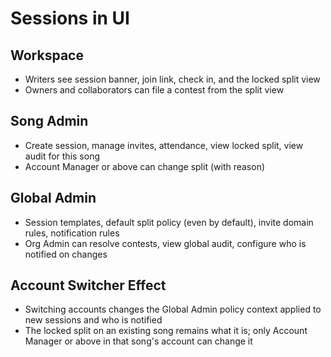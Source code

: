 # Sessions in UI

## Workspace

- Writers see session banner, join link, check in, and the locked split view
- Owners and collaborators can file a contest from the split view

## Song Admin

- Create session, manage invites, attendance, view locked split, view audit for this song
- Account Manager or above can change split (with reason)

## Global Admin

- Session templates, default split policy (even by default), invite domain rules, notification rules
- Org Admin can resolve contests, view global audit, configure who is notified on changes

## Account Switcher Effect

- Switching accounts changes the Global Admin policy context applied to new sessions and who is notified
- The locked split on an existing song remains what it is; only Account Manager or above in that song's account can change it

